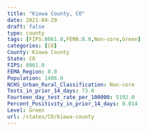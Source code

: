 ```yaml
---
title: "Kiowa County, CO"
date: 2021-04-29
draft: false
type: county
tags: [FIPS:8061.0,FEMA:8.0,Non-core,Green]
categories: [CO]
County: Kiowa County
State: CO
FIPS: 8061.0
FEMA_Region: 8.0
Population: 1406.0
NCHS_Urban_Rural_Classification: Non-core
Tests_in_prior_14_days: 73.0
Fourteen_day_test_rate_per_100000: 5192.0
Percent_Positivity_in_prior_14_days: 0.014
Level: Green
url: /states/CO/kiowa-county
---
```



